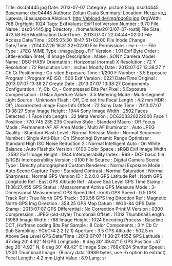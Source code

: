 Title: dsc04445.jpg
Date: 2013-07-07
Category: picture
Slug: dsc04445
Basename: dsc04445
Authors: Zoltan Csala
Summary:
Location: Негде код Цириха, Швајцарска
Ablpicurl: http://abload.de/img/pqo8q.jpg
OrgWdth: 768
OrgHght: 1024
Tags:
ExifValues: ExifTool Version Number : 9.70
            File Name : dsc04445.jpg
            Directory : /home/slike/2013/07-07-rostilj
            File Size : 473 kB
            File Modification Date/Time : 2013:07:07 22:04:44+02:00
            File Access Date/Time : 2015:05:30 18:47:51+02:00
            File Inode Change Date/Time : 2014:07:26 16:31:32+02:00
            File Permissions : rw-r--r--
            File Type : JPEG
            MIME Type : image/jpeg
            JFIF Version : 1.01
            Exif Byte Order : Little-endian (Intel, II)
            Image Description :
            Make : SONY
            Camera Model Name : DSC-HX5V
            Orientation : Horizontal (normal)
            X Resolution : 72
            Y Resolution : 72
            Resolution Unit : inches
            Modify Date : 2013:07:07 13:38:27
            Y Cb Cr Positioning : Co-sited
            Exposure Time : 1/200
            F Number : 3.5
            Exposure Program : Program AE
            ISO : 500
            Exif Version : 0221
            Date/Time Original : 2013:07:07 13:38:27
            Create Date : 2013:07:07 13:38:27
            Components Configuration : Y, Cb, Cr, -
            Compressed Bits Per Pixel : 5
            Exposure Compensation : 0
            Max Aperture Value : 3.5
            Metering Mode : Multi-segment
            Light Source : Unknown
            Flash : Off, Did not fire
            Focal Length : 4.2 mm
            HDR : Off; Uncorrected image
            Face Info Offset : 72
            Sony Date Time : 2013:07:07 13:38:27
            Sony Image Height : 1944
            Sony Image Width : 2592
            Faces Detected : 1
            Face Info Length : 32
            Meta Version : DC6303320222000
            Face 1 Position : 770 745 235 235
            Creative Style : Standard
            Macro : Off
            Focus Mode : Permanent-AF
            AF Area Mode : Multi
            AF Illuminator : Auto
            JPEG Quality : Standard
            Flash Level : Normal
            Release Mode : Normal
            Sequence Number : Single
            Anti-Blur : On (Shooting)
            Dynamic Range Optimizer : Standard
            High ISO Noise Reduction 2 : Normal
            Intelligent Auto : On
            White Balance : Auto
            Flashpix Version : 0100
            Color Space : sRGB
            Exif Image Width : 2592
            Exif Image Height : 1944
            Interoperability Index : R98 - DCF basic file (sRGB)
            Interoperability Version : 0100
            File Source : Digital Camera
            Scene Type : Directly photographed
            Custom Rendered : Normal
            Exposure Mode : Auto
            Scene Capture Type : Standard
            Contrast : Normal
            Saturation : Normal
            Sharpness : Normal
            GPS Version ID : 2.2.0.0
            GPS Latitude Ref : North
            GPS Longitude Ref : East
            GPS Altitude Ref : Above Sea Level
            GPS Time Stamp : 11:38:27.455
            GPS Status : Measurement Active
            GPS Measure Mode : 3-Dimensional Measurement
            GPS Speed Ref : km/h
            GPS Speed : 0.5
            GPS Track Ref : True North
            GPS Track : 333.56
            GPS Img Direction Ref : Magnetic North
            GPS Img Direction : 358.25
            GPS Map Datum : WGS-84
            GPS Date Stamp : 2013:07:07
            GPS Differential : No Correction
            PrintIM Version : 0300
            Compression : JPEG (old-style)
            Thumbnail Offset : 11312
            Thumbnail Length : 13989
            Image Width : 768
            Image Height : 1024
            Encoding Process : Baseline DCT, Huffman coding
            Bits Per Sample : 8
            Color Components : 3
            Y Cb Cr Sub Sampling : YCbCr4:2:2 (2 1)
            Aperture : 3.5
            GPS Altitude : 502.5 m Above Sea Level
            GPS Date/Time : 2013:07:07 11:38:27.455Z
            GPS Latitude : 47 deg 20' 4.92" N
            GPS Longitude : 8 deg 30' 49.42" E
            GPS Position : 47 deg 20' 4.92" N, 8 deg 30' 49.42" E
            Image Size : 768x1024
            Shutter Speed : 1/200
            Thumbnail Image : (Binary data 13989 bytes, use -b option to extract)
            Focal Length : 4.2 mm
            Light Value : 8.9
Lang: sr

